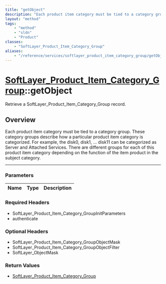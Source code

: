 ```yaml
---
title: "getObject"
description: "Each product item category must be tied to a category group. These category groups describe how a particular product ite... "
layout: "method"
tags:
    - "method"
    - "sldn"
    - "Product"
classes:
    - "SoftLayer_Product_Item_Category_Group"
aliases:
    - "/reference/services/softlayer_product_item_category_group/getObject"
---
```

# [SoftLayer_Product_Item_Category_Group](/reference/services/SoftLayer_Product_Item_Category_Group)::getObject

Retrieve a SoftLayer_Product_Item_Category_Group record.


## Overview 
Each product item category must be tied to a category group. These category groups describe how a particular product item category is categorized. For example, the disk0, disk1, ... disk11 can be categorized as Server and Attached Services. There are different groups for each of this product item category depending on the function of the item product in the subject category. 

-----

### Parameters 
|Name | Type | Description |
| --- | --- | --- |


### Required Headers
* SoftLayer_Product_Item_Category_GroupInitParameters
* authenticate


### Optional Headers
* SoftLayer_Product_Item_Category_GroupObjectMask
* SoftLayer_Product_Item_Category_GroupObjectFilter
* SoftLayer_ObjectMask

### Return Values
* <a href='/reference/datatypes/SoftLayer_Product_Item_Category_Group'>SoftLayer_Product_Item_Category_Group </a>




